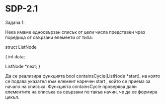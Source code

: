 # SDP-2.1
Задача 1.

Нека имаме едносвързан списък от цели числа представен чрез поредица от свързани
елементи от типа:

struct ListNode

{
int data;

ListNode *next;
}

Да се реализира функцията bool containsCycle(ListNode *start), на която се подава
указател към елемент наречен start , който се приема за начало на списъка. Функцията
containsCycle проверява дали елементите на списъка са свързани по такъв начин, че да
се формира цикъл.
